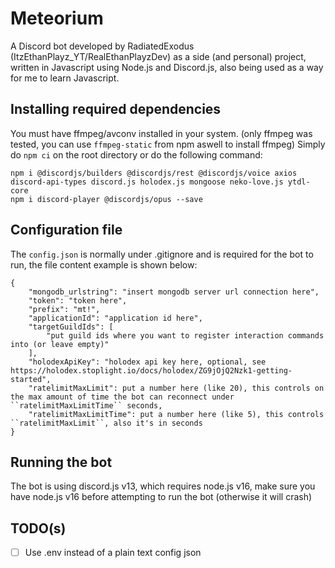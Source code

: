 # Meteorium
A Discord bot developed by RadiatedExodus (ItzEthanPlayz_YT/RealEthanPlayzDev) as a side (and personal) project, written in Javascript using Node.js and Discord.js, also being used as a way for me to learn Javascript.

## Installing required dependencies
You must have ffmpeg/avconv installed in your system. (only ffmpeg was tested, you can use ``ffmpeg-static`` from npm aswell to install ffmpeg)
Simply do ``npm ci`` on the root directory or do the following command:
```
npm i @discordjs/builders @discordjs/rest @discordjs/voice axios discord-api-types discord.js holodex.js mongoose neko-love.js ytdl-core
npm i discord-player @discordjs/opus --save
```

## Configuration file
The ``config.json`` is normally under .gitignore and is required for the bot to run, the file content example is shown below:
```
{
    "mongodb_urlstring": "insert mongodb server url connection here",
    "token": "token here",
    "prefix": "mt!",
    "applicationId": "application id here",
    "targetGuildIds": [
        "put guild ids where you want to register interaction commands into (or leave empty)"
    ],
    "holodexApiKey": "holodex api key here, optional, see https://holodex.stoplight.io/docs/holodex/ZG9jOjQ2Nzk1-getting-started",
    "ratelimitMaxLimit": put a number here (like 20), this controls on the max amount of time the bot can reconnect under ``ratelimitMaxLimitTime`` seconds,
    "ratelimitMaxLimitTime": put a number here (like 5), this controls ``ratelimitMaxLimit``, also it's in seconds
}
```

## Running the bot
The bot is using discord.js v13, which requires node.js v16, make sure you have node.js v16 before attempting to run the bot (otherwise it will crash)

## TODO(s)
- [ ] Use .env instead of a plain text config json